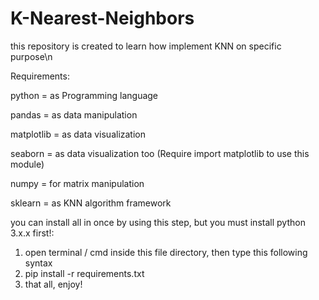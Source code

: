 # K-Nearest-Neighbors
this repository is created to learn how implement KNN on specific purpose\n

Requirements:

python      = as Programming language

pandas      = as data manipulation

matplotlib  = as data visualization

seaborn     = as data visualization too (Require import matplotlib to use this module)

numpy       = for matrix manipulation

sklearn     = as KNN algorithm framework

you can install all in once by using this step, but you must install python 3.x.x first!:
1. open terminal / cmd inside this file directory, then type this following syntax
2. pip install -r requirements.txt
3. that all, enjoy!
